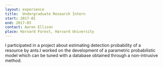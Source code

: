 ```yaml
---
layout: experience
title:  Undergraduate Research Intern
start: 2017-01
end: 2017-03
contact: Aaron Ellison
place: Harvard Forest, Harvard University
---
```


I participated in a project about estimating detection probability of a  resource by ants.I worked on the development of a parametric  probabilistic model which can be tuned with a database obtained through a non-intrusive method.